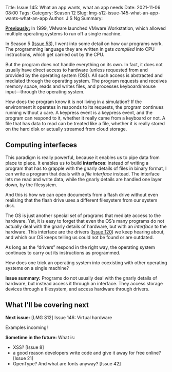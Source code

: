 Title: Issue 145: What an app wants, what an app needs
Date: 2021-11-06 08:00
Tags: 
Category: Season 12
Slug: lmg-s12-issue-145-what-an-app-wants-what-an-app
Author: J S Ng
Summary: 

[**Previously:**](https://buttondown.email/laymansguide/archive/) In 1999, VMware launched VMware Workstation, which allowed multiple operating systems to run off a single machine.

In Season 5 ([Issue 53]({filename}/season5/issue054/issue054.md)), I went into some detail on how our programs work. The programming language they are written in gets _compiled_ into CPU instructions, which get carried out by the CPU.

But the program does not handle everything on its own. In fact, it does not usually have direct access to hardware (unless requested from and provided by the operating system (OS)). All such access is abstracted and mediated through the operating system. The program requests and receives memory space, reads and writes files, and processes keyboard/mouse input—through the operating system.

How does the program know it is not living in a simulation? If the environment it operates in responds to its requests, the program continues running without a care. A keypress event is a keypress event, and the program can respond to it, whether it really came from a keyboard or not. A file that has data to read can be treated like a file, whether it is really stored on the hard disk or actually streamed from cloud storage.

## Computing interfaces

This paradigm is really powerful, because it enables us to pipe data from place to place. It enables us to build **interfaces**: instead of writing a program that has to grapple with the gnarly details of files in binary format, I can write a program that deals with a *file interface* instead. The interface lets me read and write data, while the gnarly details are handled one layer down, by the filesystem.

And this is how we can open documents from a flash drive without even realising that the flash drive uses a different filesystem from our system disk.

The OS is just another special set of programs that mediate access to the hardware. Yet, it is easy to forget that even the OS’s many programs do not actually deal with the gnarly details of hardware, but with an *interface* to the hardware. This interface are the drivers ([Issue 120]({filename}/season10/issue120/issue120.md)) we keep hearing about, and which our OS keeps telling us could not be found or are outdated.

As long as the “drivers” respond in the right way, the operating system continues to carry out its instructions as programmed.

How does one trick an operating system into coexisting with other operating systems on a single machine?

**Issue summary:** Programs do not usually deal with the gnarly details of hardware, but instead access it through an interface. They access storage devices through a filesystem, and access hardware through drivers.

## What I’ll be covering next

**Next issue:** [LMG S12] Issue 146: Virtual hardware

Examples incoming!

**Sometime in the future:** What is:

- XSS? [Issue 8]
- a good reason developers write code and give it away for free online? [Issue 21]
- OpenType? And what are fonts anyway? [Issue 42]
